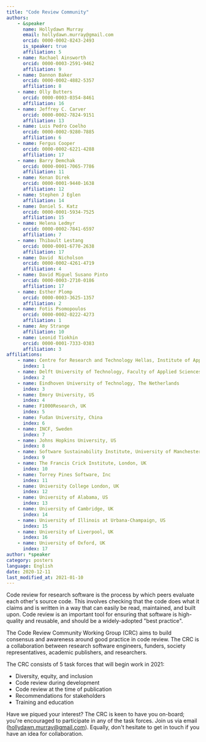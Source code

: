 ```yaml
---
title: "Code Review Community"
authors:
    - &speaker
      name: Hollydawn Murray
      email: hollydawn.murray@gmail.com
      orcid: 0000-0002-8243-2493
      is_speaker: true
      affiliation: 5
    - name: Rachael Ainsworth
      orcid: 0000-0003-2591-9462
      affiliation: 9
    - name: Dannon Baker
      orcid: 0000-0002-4882-5357
      affiliation: 8
    - name: Olly Butters
      orcid: 0000-0003-0354-8461
      affiliation: 16
    - name: Jeffrey C. Carver
      orcid: 0000-0002-7824-9151
      affiliation: 13
    - name: Luis Pedro Coelho
      orcid: 0000-0002-9280-7885
      affiliation: 6
    - name: Fergus Cooper
      orcid: 0000-0002-6221-4288
      affiliation: 17
    - name: Barry Demchak
      orcid: 0000-0001-7065-7786
      affiliation: 11
    - name: Kenan Direk
      orcid: 0000-0001-9440-1638
      affiliation: 12
    - name: Stephen J Eglen
      affiliation: 14
    - name: Daniel S. Katz
      orcid: 0000-0001-5934-7525
      affiliation: 15
    - name: Helena Ledmyr
      orcid: 0000-0002-7841-6597
      affiliation: 7
    - name: Thibault Lestang
      orcid: 0000-0001-6770-2638
      affiliation: 17
    - name: David  Nicholson
      orcid: 0000-0002-4261-4719
      affiliation: 4
    - name: David Miguel Susano Pinto
      orcid: 0000-0003-2710-0186
      affiliation: 17
    - name: Esther Plomp
      orcid: 0000-0003-3625-1357
      affiliation: 2
    - name: Fotis Psomopoulos
      orcid: 0000-0002-0222-4273
      affiliation: 1
    - name: Amy Strange
      affiliation: 10
    - name: Leonid Tiokhin
      orcid: 0000-0001-7333-0383
      affiliation: 3
affiliations:
    - name: Centre for Research and Technology Hellas, Institute of Applied Biosciences, Greece
      index: 1
    - name: Delft University of Technology, Faculty of Applied Sciences, The Netherlands
      index: 2
    - name: Eindhoven University of Technology, The Netherlands
      index: 3
    - name: Emory University, US
      index: 4
    - name: F1000Research, UK
      index: 5
    - name: Fudan University, China
      index: 6
    - name: INCF, Sweden
      index: 7
    - name: Johns Hopkins University, US
      index: 8
    - name: Software Sustainability Institute, University of Manchester, UK
      index: 9
    - name: The Francis Crick Institute, London, UK
      index: 10
    - name: Torrey Pines Software, Inc
      index: 11
    - name: University College London, UK
      index: 12
    - name: University of Alabama, US
      index: 13
    - name: University of Cambridge, UK
      index: 14
    - name: University of Illinois at Urbana-Champaign, US
      index: 15
    - name: University of Liverpool, UK
      index: 16
    - name: University of Oxford, UK
      index: 17
author: *speaker
category: posters
language: English
date: 2020-12-11
last_modified_at: 2021-01-10
---
```

Code review for research software is the process by which peers evaluate each other's source code. This involves checking that the code does what it claims and is written in a way that can easily be read, maintained, and built upon. Code review is an important tool for ensuring that software is high-quality and reusable, and should be a widely-adopted "best practice".

The Code Review Community Working Group (CRC) aims to build consensus and awareness around good practice in code review. The CRC is a collaboration between research software engineers, funders, society representatives, academic publishers, and researchers.

The CRC consists of 5 task forces that will begin work in 2021:

* Diversity, equity, and inclusion
* Code review during development
* Code review at the time of publication
* Recommendations for stakeholders
* Training and education

Have we piqued your interest? The CRC is keen to have you on-board; you're encouraged to participate in any of the task forces. Join us via email ([hollydawn.murray@gmail.com](mailto:hollydawn.murray@gmail.com)). Equally, don't hesitate to get in touch if you have an idea for collaboration.

